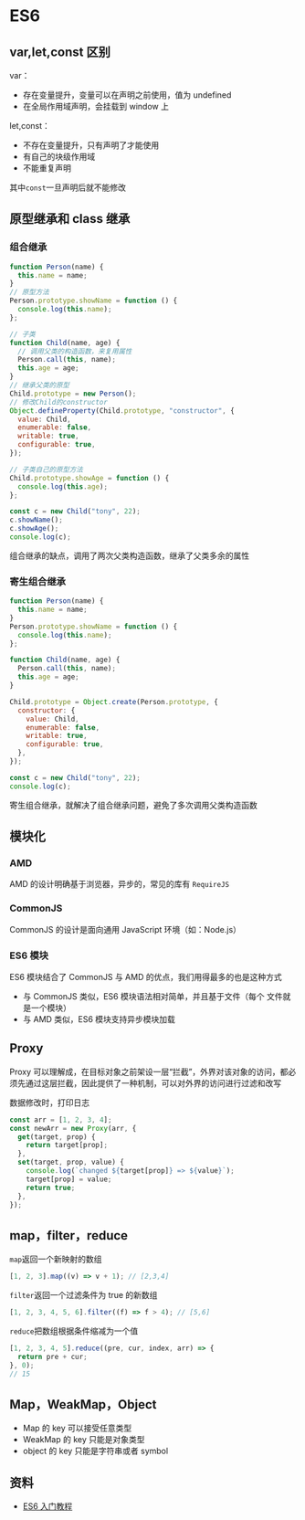 # ES6

## var,let,const 区别

var：

- 存在变量提升，变量可以在声明之前使用，值为 undefined
- 在全局作用域声明，会挂载到 window 上

let,const：

- 不存在变量提升，只有声明了才能使用
- 有自己的块级作用域
- 不能重复声明

其中`const`一旦声明后就不能修改

## 原型继承和 class 继承

### 组合继承

```js
function Person(name) {
  this.name = name;
}
// 原型方法
Person.prototype.showName = function () {
  console.log(this.name);
};

// 子类
function Child(name, age) {
  // 调用父类的构造函数，来复用属性
  Person.call(this, name);
  this.age = age;
}
// 继承父类的原型
Child.prototype = new Person();
// 修改Child的constructor
Object.defineProperty(Child.prototype, "constructor", {
  value: Child,
  enumerable: false,
  writable: true,
  configurable: true,
});

// 子类自己的原型方法
Child.prototype.showAge = function () {
  console.log(this.age);
};

const c = new Child("tony", 22);
c.showName();
c.showAge();
console.log(c);
```

组合继承的缺点，调用了两次父类构造函数，继承了父类多余的属性

### 寄生组合继承

```js
function Person(name) {
  this.name = name;
}
Person.prototype.showName = function () {
  console.log(this.name);
};

function Child(name, age) {
  Person.call(this, name);
  this.age = age;
}

Child.prototype = Object.create(Person.prototype, {
  constructor: {
    value: Child,
    enumerable: false,
    writable: true,
    configurable: true,
  },
});

const c = new Child("tony", 22);
console.log(c);
```

寄生组合继承，就解决了组合继承问题，避免了多次调用父类构造函数

## 模块化

### AMD

AMD 的设计明确基于浏览器，异步的，常见的库有 `RequireJS`

### CommonJS

CommonJS 的设计是面向通用 JavaScript 环境（如：Node.js）

### ES6 模块

ES6 模块结合了 CommonJS 与 AMD 的优点，我们用得最多的也是这种方式

- 与 CommonJS 类似，ES6 模块语法相对简单，并且基于文件（每个
  文件就是一个模块）
- 与 AMD 类似，ES6 模块支持异步模块加载

## Proxy

Proxy 可以理解成，在目标对象之前架设一层“拦截”，外界对该对象的访问，都必须先通过这层拦截，因此提供了一种机制，可以对外界的访问进行过滤和改写

数据修改时，打印日志

```js
const arr = [1, 2, 3, 4];
const newArr = new Proxy(arr, {
  get(target, prop) {
    return target[prop];
  },
  set(target, prop, value) {
    console.log(`changed ${target[prop]} => ${value}`);
    target[prop] = value;
    return true;
  },
});
```

## map，filter，reduce

`map`返回一个新映射的数组

```js
[1, 2, 3].map((v) => v + 1); // [2,3,4]
```

`filter`返回一个过滤条件为 true 的新数组

```js
[1, 2, 3, 4, 5, 6].filter((f) => f > 4); // [5,6]
```

`reduce`把数组根据条件缩减为一个值

```js
[1, 2, 3, 4, 5].reduce((pre, cur, index, arr) => {
  return pre + cur;
}, 0);
// 15
```

## Map，WeakMap，Object

- Map 的 key 可以接受任意类型
- WeakMap 的 key 只能是对象类型
- object 的 key 只能是字符串或者 symbol

## 资料

- <a href="https://es6.ruanyifeng.com/" target="_blank">ES6 入门教程</a>
